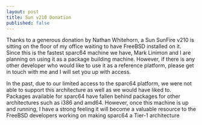 ```yaml
---
layout: post
title: Sun v210 Donation
published: false
---
```

Thanks to a generous donation by Nathan Whitehorn, a Sun SunFire v210 is sitting
on the floor of my office waiting to have FreeBSD installed on it. Since this is
the fastest sparc64 machine we have, Mark Linimon and I are planning on using it
as a package building machine. However, if there is any other developer who
would like to use it as a reference platform, please get in touch with me and I
will set you up with access.

In the past, due to our limited access to the sparc64 platform, we were not able
to support this architecture as well as we would have liked to. Packages
available for sparc64 have fallen behind packages for other architectures such
as i386 and amd64. However, once this machine is up and running, I have a strong
feeling it will become a valuable resource to the FreeBSD developers working on
making sparc64 a Tier-1 architecture
